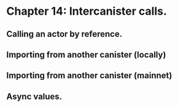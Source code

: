 # Chapter 14: Intercanister calls.
## Calling an actor by reference.
## Importing from another canister (locally)
## Importing from another canister (mainnet)
## Async values.
